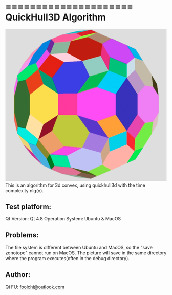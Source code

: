 =====================
QuickHull3D Algorithm
=====================
![3d convex](https://raw.githubusercontent.com/foolchi/QuickHull3D/master/pic/Icon.png)
This is an algorithm for 3d convex, using quickhull3d with the time complexity nlg(n).

Test platform:
------------------
Qt Version: Qt 4.8
Operation System: Ubuntu & MacOS

Problems:
------------------
The file system is different between Ubuntu and MacOS, so the "save zonotope" cannot run on MacOS.
The picture will save in the same directory where the program executes(often in the debug directory).

Author:
------------------
Qi FU: foolchi@outlook.com
